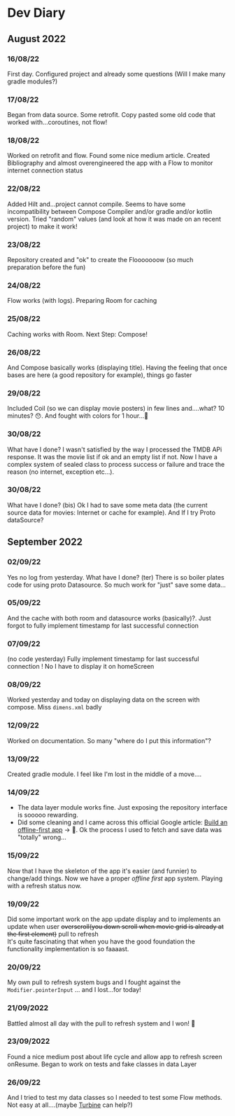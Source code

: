 # Dev Diary

## August 2022

### 16/08/22
First day. Configured project and already some questions (Will I make many gradle modules?)

### 17/08/22
Began from data source. Some retrofit. Copy pasted some old code that worked with...coroutines, not flow!

### 18/08/22
Worked on retrofit and flow. Found some nice medium article. Created Bibliography and almost overengineered the app with a Flow to monitor internet connection status

### 22/08/22
Added Hilt and...project cannot compile. Seems to have some incompatibility between Compose Compiler and/or gradle and/or kotlin version. Tried "random" values (and look at how it was made on an recent project) to make it work!

### 23/08/22
Repository created and "ok" to create the Flooooooow (so much preparation before the fun)

### 24/08/22
Flow works (with logs). Preparing Room for caching

### 25/08/22
Caching works with Room. Next Step: Compose!

### 26/08/22
And Compose basically works (displaying title). Having the feeling that once bases are here (a good repository for example), things go faster

### 29/08/22
Included Coil (so we can display movie posters) in few lines and....what? 10 minutes? 😯. And fought with colors for 1 hour...🤷

### 30/08/22
What have I done? I wasn't satisfied by the way I processed the TMDB APi response. It was the movie list if ok and an empty list if not. Now I have a complex system of sealed class to  process success or failure and trace the reason (no internet, exception etc...).

### 30/08/22
What have I done? (bis) Ok I had to save some meta data (the current source data for movies: Internet or cache for example). And If I try Proto dataSource?


## September 2022

### 02/09/22
Yes no log from yesterday. What have I done? (ter) There is so boiler plates code for using proto Datasource. So much work for "just" save some data...

### 05/09/22
And the cache with both room and datasource works (basically)?. Just forgot to fully implement timestamp for last successful connection  

### 07/09/22
(no code yesterday) Fully implement timestamp for last successful connection ! No I have to display it on homeScreen   

### 08/09/22
Worked yesterday and today on displaying data on the screen with compose. Miss `dimens.xml` badly

### 12/09/22
Worked on documentation. So many "where do I put this information"?

### 13/09/22
Created gradle module. I feel like I'm lost in the middle of a move....

### 14/09/22
* The data layer module works fine. Just exposing the repository interface is sooooo rewarding.
* Did some cleaning and I came across this official Google article: [Build an offline-first app](https://developer.android.com/topic/architecture/data-layer/offline-first)
-> 🤯. Ok the process I used to fetch and save data was "totally" wrong...

### 15/09/22
Now that I have the skeleton of the app it's easier (and funnier) to change/add things. Now we have a proper _offline first_ app system. Playing with a refresh status now. 

### 19/09/22
Did some important work on the app update display and to implements an update when user ~~overscroll(you down scroll when movie grid is already at the first element)~~ pull to refresh\
It's quite fascinating that when you have the good foundation the functionality implementation is so faaaast.

### 20/09/22
My own pull to refresh system bugs and I fought against the `Modifier.pointerInput` ... and I lost...for today!

### 21/09/2022
Battled almost all day with the pull to refresh system and I won! 🍷

### 23/09/2022
Found a nice medium post about life cycle and allow app to refresh screen onResume. Began to work on tests and fake classes in data Layer

### 26/09/22
And I tried to test my data classes so I needed to test some Flow methods. Not easy at all....(maybe [Turbine](https://github.com/cashapp/turbine) can help?)